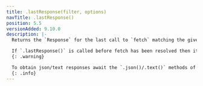 ```yaml
---
title: .lastResponse(filter, options)
navTitle: .lastResponse()
position: 5.5
versionAdded: 9.10.0
description: |-
  Returns the `Response` for the last call to `fetch` matching the given `filter` and `options`. 

  If `.lastResponse()` is called before fetch has been resolved then it will return `undefined`
  {: .warning} 

  To obtain json/text responses await the `.json()/.text()` methods of the response
  {: .info}
---
```

